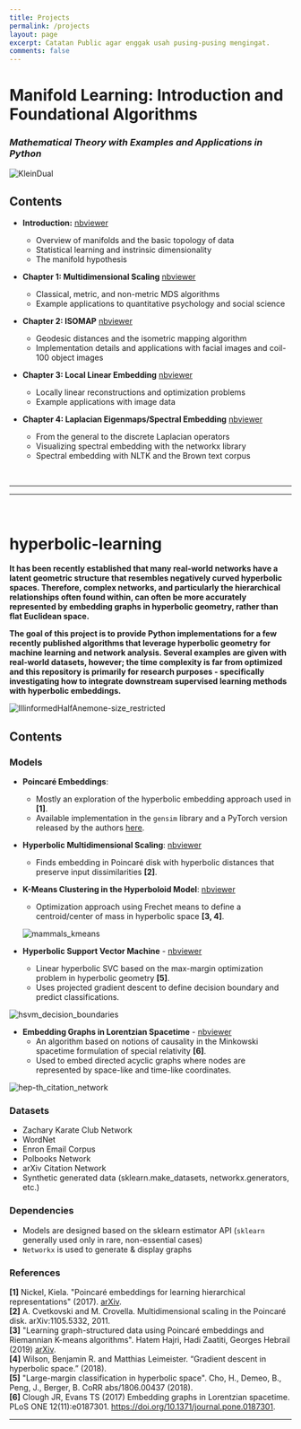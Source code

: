 ```yaml
---
title: Projects
permalink: /projects
layout: page
excerpt: Catatan Public agar enggak usah pusing-pusing mengingat.
comments: false
---
```


# Manifold Learning: Introduction and Foundational Algorithms
### *Mathematical Theory with Examples and Applications in Python*

![KleinDual](https://user-images.githubusercontent.com/16658498/55211718-3e737900-51bb-11e9-8a4a-37ecf83c9ab0.gif)


## Contents


* **Introduction:** [nbviewer](https://nbviewer.jupyter.org/github/drewwilimitis/Manifold-Learning/blob/master/Manifold_Learning_Intro.ipynb)
    - Overview of manifolds and the basic topology of data
    - Statistical learning and instrinsic dimensionality
    - The manifold hypothesis 

* **Chapter 1: Multidimensional Scaling** [nbviewer](https://nbviewer.jupyter.org/github/drewwilimitis/Manifold-Learning/blob/master/Multidimensional_Scaling.ipynb)
    - Classical, metric, and non-metric MDS algorithms
    - Example applications to quantitative psychology and social science
    
* **Chapter 2: ISOMAP** [nbviewer](https://nbviewer.jupyter.org/github/drewwilimitis/Manifold-Learning/blob/master/Isomap.ipynb)
    - Geodesic distances and the isometric mapping algorithm
    - Implementation details and applications with facial images and coil-100 object images 

* **Chapter 3: Local Linear Embedding** [nbviewer](https://nbviewer.jupyter.org/github/drewwilimitis/Manifold-Learning/blob/master/Locally_Linear_Embedding.ipynb)
    - Locally linear reconstructions and optimization problems
    - Example applications with image data
    
* **Chapter 4: Laplacian Eigenmaps/Spectral Embedding** [nbviewer](https://nbviewer.jupyter.org/github/drewwilimitis/Manifold-Learning/blob/master/Laplacian-Eigenmaps.ipynb)
    - From the general to the discrete Laplacian operators
    - Visualizing spectral embedding with the networkx library
    - Spectral embedding with NLTK and the Brown text corpus

<br>

-----
-----
<br>

# hyperbolic-learning

**It has been recently established that many real-world networks have a latent geometric structure that resembles negatively curved hyperbolic spaces. Therefore, complex networks, and particularly the hierarchical relationships often found within, can often be more accurately represented by embedding graphs in hyperbolic geometry, rather than flat Euclidean space.**

**The goal of this project is to provide Python implementations for a few recently published algorithms that leverage hyperbolic geometry for machine learning and network analysis. Several examples are given with real-world datasets, however; the time complexity is far from optimized and this repository is primarily for research purposes - specifically investigating how to integrate downstream supervised learning methods with hyperbolic embeddings.**

![IllinformedHalfAnemone-size_restricted](https://user-images.githubusercontent.com/16658498/67390992-564d8880-f563-11e9-95af-a959085e72c1.gif)

## Contents

### Models
* __Poincaré Embeddings__: 
  - Mostly an exploration of the hyperbolic embedding approach used in __[1]__.
  - Available implementation in the `gensim` library and a PyTorch version released by the authors [here](https://github.com/facebookresearch/poincare-embeddings).
  
* __Hyperbolic Multidimensional Scaling__: [nbviewer](https://nbviewer.jupyter.org/github/drewwilimitis/hyperbolic-learning/blob/master/hyperbolic_mds/hyperbolic_mds_results.ipynb)
  - Finds embedding in Poincaré disk with hyperbolic distances that preserve input dissimilarities __[2]__.
  
* __K-Means Clustering in the Hyperboloid Model__: [nbviewer](https://nbviewer.jupyter.org/github/drewwilimitis/hyperbolic-learning/blob/master/hyperbolic_kmeans/hyperbolic_kmeans_results.ipynb)
  - Optimization approach using Frechet means to define a centroid/center of mass in hyperbolic space __[3, 4]__.


  ![mammals_kmeans](https://user-images.githubusercontent.com/16658498/69854762-7f8ec200-124f-11ea-9cab-719efc965aa2.png)

  
* __Hyperbolic Support Vector Machine__ - [nbviewer](https://nbviewer.jupyter.org/github/drewwilimitis/hyperbolic-learning/blob/master/hyperbolic_svm/hyperbolic_svm_results.ipynb)
  - Linear hyperbolic SVC based on the max-margin optimization problem in hyperbolic geometry __[5]__.
  - Uses projected gradient descent to define decision boundary and predict classifications.


![hsvm_decision_boundaries](https://user-images.githubusercontent.com/16658498/69854243-39852e80-124e-11ea-97aa-d8d34ba107d8.png)

  
* __Embedding Graphs in Lorentzian Spacetime__ -  [nbviewer](https://nbviewer.jupyter.org/github/drewwilimitis/hyperbolic-learning/blob/master/spacetime_graph_embeddings/spacetime_embedding_results.ipynb)
  - An algorithm based on notions of causality in the Minkowski spacetime formulation of special relativity __[6]__.
  - Used to embed directed acyclic graphs where nodes are represented by space-like and time-like coordinates. 

![hep-th_citation_network](https://user-images.githubusercontent.com/16658498/65956193-6fa16000-e40f-11e9-935b-a518a77b6525.png)

### Datasets
- Zachary Karate Club Network
- WordNet
- Enron Email Corpus
- Polbooks Network
- arXiv Citation Network
- Synthetic generated data (sklearn.make_datasets, networkx.generators, etc.)

### Dependencies
- Models are designed based on the sklearn estimator API (`sklearn` generally used only in rare, non-essential cases)
- `Networkx` is used to generate & display graphs

### References

__[1]__ Nickel, Kiela. "Poincaré embeddings for learning hierarchical representations" (2017). [arXiv](https://arxiv.org/pdf/1705.08039.pdf).<br>
__[2]__ A. Cvetkovski and M. Crovella. Multidimensional scaling in the Poincaré disk. arXiv:1105.5332, 2011.<br>
__[3]__ "Learning graph-structured data using Poincaré embeddings and Riemannian K-means algorithms". Hatem Hajri, Hadi Zaatiti, Georges Hebrail (2019) [arXiv](https://arxiv.org/abs/1907.01662).<br>
__[4]__ Wilson, Benjamin R. and Matthias Leimeister. “Gradient descent in hyperbolic space.” (2018).<br>
__[5]__ "Large-margin classification in hyperbolic space". Cho, H., Demeo, B., Peng, J., Berger, B. CoRR abs/1806.00437 (2018).<br>
__[6]__ Clough JR, Evans TS (2017) Embedding graphs in Lorentzian spacetime. PLoS ONE 12(11):e0187301. https://doi.org/10.1371/journal.pone.0187301.

-----
